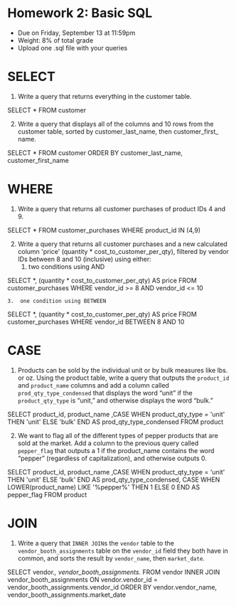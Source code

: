 # Homework 2: Basic SQL 

-  	Due on Friday, September 13 at 11:59pm
-  	Weight: 8% of total grade
-  	Upload one .sql file with your queries

# SELECT
1. Write a query that returns everything in the customer table.

SELECT * 
FROM customer

2. Write a query that displays all of the columns and 10 rows from the customer table, sorted by customer_last_name, then customer_first_ name.

SELECT * 
FROM customer 
ORDER BY customer_last_name, customer_first_name

# WHERE
1. Write a query that returns all customer purchases of product IDs 4 and 9.

SELECT * 
FROM customer_purchases
WHERE product_id IN (4,9)

2. Write a query that returns all customer purchases and a new calculated column 'price' (quantity * cost_to_customer_per_qty), filtered by vendor IDs between 8 and 10 (inclusive) using either:
	1.  two conditions using AND

SELECT *, (quantity * cost_to_customer_per_qty) AS price
FROM customer_purchases
WHERE vendor_id >= 8 AND vendor_id <= 10

	3.  one condition using BETWEEN

SELECT *, (quantity * cost_to_customer_per_qty) AS price
FROM customer_purchases
WHERE vendor_id BETWEEN 8 AND 10


# CASE
1. Products can be sold by the individual unit or by bulk measures like lbs. or oz. Using the product table, write a query that outputs the `product_id` and `product_name` columns and add a column called `prod_qty_type_condensed` that displays the word “unit” if the `product_qty_type` is “unit,” and otherwise displays the word “bulk.”

SELECT product_id, product_name
,CASE WHEN product_qty_type = 'unit' 
THEN 'unit'
ELSE 'bulk'
END AS prod_qty_type_condensed
FROM product

2. We want to flag all of the different types of pepper products that are sold at the market. Add a column to the previous query called `pepper_flag` that outputs a 1 if the product_name contains the word “pepper” (regardless of capitalization), and otherwise outputs 0.

SELECT product_id, product_name
,CASE WHEN product_qty_type = 'unit' THEN 'unit'
ELSE 'bulk'
END AS prod_qty_type_condensed,
CASE WHEN LOWER(product_name) LIKE '%pepper%' THEN 1
ELSE 0
END AS pepper_flag
FROM product

# JOIN
1. Write a query that `INNER JOIN`s the `vendor` table to the `vendor_booth_assignments` table on the `vendor_id` field they both have in common, and sorts the result by `vendor_name`, then `market_date`.

SELECT vendor.*, vendor_booth_assignments.*
FROM vendor
INNER JOIN vendor_booth_assignments
ON vendor.vendor_id = vendor_booth_assignments.vendor_id
ORDER BY vendor.vendor_name, vendor_booth_assignments.market_date
